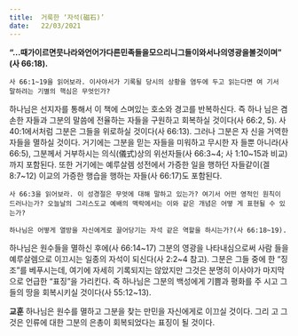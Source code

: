 ```yaml
---
title:  거룩한 ‘자석(磁石)’
date:   22/03/2021
---
```


**“...때가이르면뭇나라와언어가다른민족들을모으리니그들이와서나의영광을볼것이며” (사 66:18).**

`사 66:1~19을 읽어보라. 이사야서가 기록될 당시의 상황을 염두에 두고 읽는다면 여 기서 말하려는 기별의 핵심은 무엇인가?`

하나님은 선지자를 통해서 이 책에 스며있는 호소와 경고를 반복하신다. 즉 하나 님은 겸손한 자들과 그분의 말씀에 전율하는 자들을 구원하고 회복하실 것이다(사 66:2, 5). 사 40:1에서처럼 그분은 그들을 위로하실 것이다(사 66:13). 그러나 그분은 자 신을 거역한 자들을 멸하실 것이다. 거기에는 그분을 믿는 자들을 미워하고 무시한 자 들뿐 아니라(사 66:5), 그분께서 거부하시는 의식(儀式)상의 위선자들(사 66:3~4; 사 1:10~15과 비교)까지 포함된다. 또한 거기에는 예루살렘 성전에서 가증한 일을 행하던 자들같이(겔 8:7~12) 이교의 가증한 행습을 행하는 자들(사 66:17)도 포함된다.

`사 66:3을 읽어보라. 이 성경절은 무엇에 대해 말하고 있는가? 여기서 어떤 영적인 원칙이 드러나는가? 오늘날의 그리스도교 예배의 맥락에서는 이와 같은 개념은 어떻 게 표현될 수 있는가?`

`하나님은 어떻게 열방을 자신에게로 끌어당기는 자석 같은 역할을 하시는가?(사 66:18~19).`

하나님은 원수들을 멸하신 후에(사 66:14~17) 그분의 영광을 나타내심으로써 사람 들을 예루살렘으로 이끄시는 일종의 자석이 되신다(사 2:2~4 참고). 그분은 그들 중에 한 “징조”를 베푸시는데, 여기에 자세히 기록되지는 않았지만 그것은 분명히 이사야가 마지막으로 언급한 “표징”을 가리킨다. 즉 하나님은 그분의 백성에게 기쁨과 평화를 주 시고 그들의 땅을 회복시키실 것이다(사 55:12~13).

**교훈** 하나님은 원수를 멸하고 그분을 찾는 만민을 자신에게로 이끄실 것이다. 그리 고 그것은 인류에 대한 그분의 은총이 회복되었다는 표징이 될 것이다.